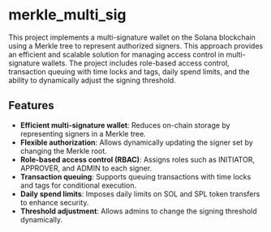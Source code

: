 # merkle_multi_sig
This project implements a multi-signature wallet on the Solana blockchain using a Merkle tree to represent authorized signers. This approach provides an efficient and scalable solution for managing access control in multi-signature wallets. The project includes role-based access control, transaction queuing with time locks and tags, daily spend limits, and the ability to dynamically adjust the signing threshold.

## Features

- **Efficient multi-signature wallet**: Reduces on-chain storage by representing signers in a Merkle tree.
- **Flexible authorization**: Allows dynamically updating the signer set by changing the Merkle root.
- **Role-based access control (RBAC)**: Assigns roles such as INITIATOR, APPROVER, and ADMIN to each signer.
- **Transaction queuing**: Supports queuing transactions with time locks and tags for conditional execution.
- **Daily spend limits**: Imposes daily limits on SOL and SPL token transfers to enhance security.
- **Threshold adjustment**: Allows admins to change the signing threshold dynamically.
